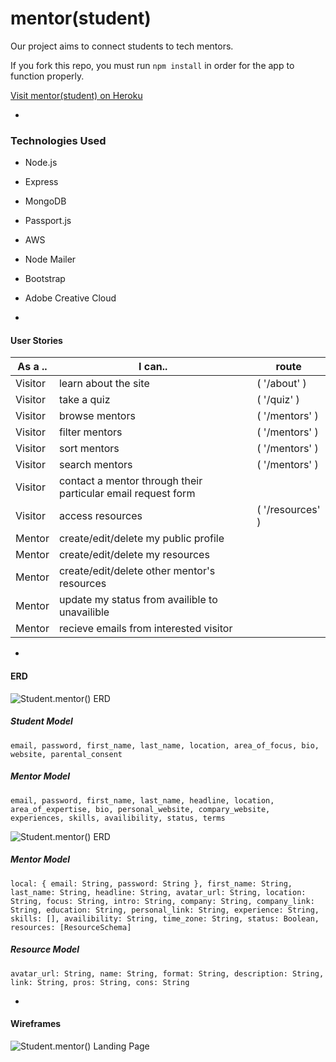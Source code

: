 # mentor(student)

Our project aims to connect  students to tech mentors.

If you fork this repo, you must run `npm install` in order for the app to function properly.

[Visit mentor(student) on Heroku](http://mighty-waters-89234.herokuapp.com/)

-

### Technologies Used

* Node.js

* Express

* MongoDB

* Passport.js

* AWS

* Node Mailer

* Bootstrap

* Adobe Creative Cloud

-

#### User Stories

| As a .. | I can.. | route |
|---------|---------|---------|
| Visitor | learn about the site | ( '/about' ) |
| Visitor | take a quiz | ( '/quiz' ) |
| Visitor | browse mentors | ( '/mentors' ) |
| Visitor | filter mentors | ( '/mentors' ) |
| Visitor | sort mentors | ( '/mentors' ) |
| Visitor | search mentors | ( '/mentors' ) |
| Visitor | contact a mentor through their particular email request form |
| Visitor | access resources | ( '/resources' ) |
| Mentor | create/edit/delete my public profile |
| Mentor | create/edit/delete my resources |
| Mentor | create/edit/delete other mentor's resources |
| Mentor | update my status from availible to unavailible |
| Mentor | recieve emails from interested visitor |
-

#### ERD

![ Student.mentor() ERD ](readme/erd.jpg)

##### Student Model
``` email, password, first_name, last_name, location, area_of_focus, bio, website, parental_consent ```

##### Mentor Model
``` email, password, first_name, last_name, headline, location, area_of_expertise, bio, personal_website, compary_website, experiences, skills, availibility, status, terms ```
 
![ Student.mentor() ERD ](readme/new_erd.jpg)

##### Mentor Model
``` local: { email: String, password: String }, first_name: String, last_name: String, headline: String, avatar_url: String, location: String, focus: String, intro: String, company: String, company_link: String, education: String, personal_link: String, experience: String, skills: [], availibility: String, time_zone: String, status: Boolean, resources: [ResourceSchema] ```

##### Resource Model
``` avatar_url: String, name: String, format: String, description: String, link: String, pros: String, cons: String  ```

-

#### Wireframes

![ Student.mentor() Landing Page ](readme/wireframes.png)
